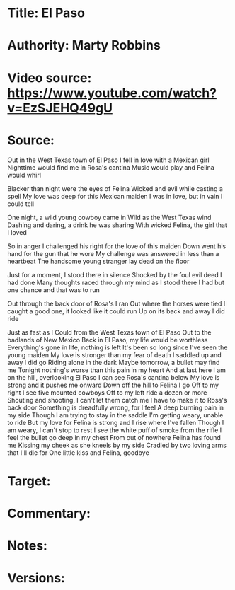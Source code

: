 # Title: El Paso

# Authority: Marty Robbins

# Video source: https://www.youtube.com/watch?v=EzSJEHQ49gU

# Source:

Out in the West Texas town of El Paso
I fell in love with a Mexican girl
Nighttime would find me in Rosa's cantina
Music would play and Felina would whirl

Blacker than night were the eyes of Felina
Wicked and evil while casting a spell
My love was deep for this Mexican maiden
I was in love, but in vain I could tell

One night, a wild young cowboy came in
Wild as the West Texas wind
Dashing and daring, a drink he was sharing
With wicked Felina, the girl that I loved

So in anger
I challenged his right for the love of this maiden
Down went his hand for the gun that he wore
My challenge was answered in less than a heartbeat
The handsome young stranger lay dead on the floor

Just for a moment, I stood there in silence
Shocked by the foul evil deed I had done
Many thoughts raced through my mind as I stood there
I had but one chance and that was to run

Out through the back door of Rosa's I ran
Out where the horses were tied
I caught a good one, it looked like it could run
Up on its back and away I did ride

Just as fast as I
Could from the West Texas town of El Paso
Out to the badlands of New Mexico
Back in El Paso, my life would be worthless
Everything's gone in life, nothing is left
It's been so long since I've seen the young maiden
My love is stronger than my fear of death
I saddled up and away I did go
Riding alone in the dark
Maybe tomorrow, a bullet may find me
Tonight nothing's worse than this pain in my heart
And at last here I am on the hill, overlooking El Paso
I can see Rosa's cantina below
My love is strong and it pushes me onward
Down off the hill to Felina I go
Off to my right I see five mounted cowboys
Off to my left ride a dozen or more
Shouting and shooting, I can't let them catch me
I have to make it to Rosa's back door
Something is dreadfully wrong, for I feel
A deep burning pain in my side
Though I am trying to stay in the saddle
I'm getting weary, unable to ride
But my love for Felina is strong and I rise where I've fallen
Though I am weary, I can't stop to rest
I see the white puff of smoke from the rifle
I feel the bullet go deep in my chest
From out of nowhere Felina has found me
Kissing my cheek as she kneels by my side
Cradled by two loving arms that I'll die for
One little kiss and Felina, goodbye

# Target:  

# Commentary:  

# Notes:  

# Versions:  
